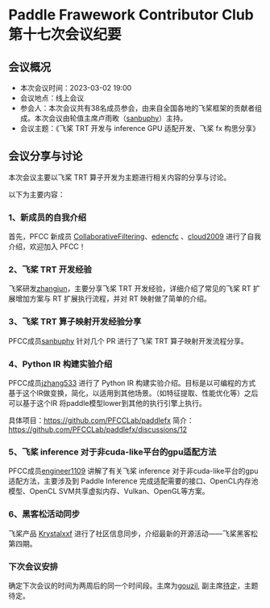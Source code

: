 # Paddle Frawework Contributor Club 第十七次会议纪要

## 会议概况

- 本次会议时间：2023-03-02 19:00
- 会议地点：线上会议
- 参会人：本次会议共有38名成员参会，由来自全国各地的飞桨框架的贡献者组成。本次会议由轮值主席卢雨畋（[sanbuphy](https://github.com/sanbuphy)）主持。
- 会议主题：《飞桨 TRT 开发与 inference GPU 适配开发、飞桨 fx 构思分享》


## 会议分享与讨论

本次会议主要以飞桨 TRT 算子开发为主题进行相关内容的分享与讨论。

以下为主要内容：

### 1、新成员的自我介绍
首先，PFCC 新成员 [CollaborativeFiltering](https://github.com/CollaborativeFiltering)、[edencfc](https://github.com/edencfc) 、[cloud2009](https://github.com/cloud2009) 进行了自我介绍，欢迎加入 PFCC！

### 2、飞桨 TRT 开发经验

飞桨研发[zhangjun](https://github.com/zhangjun)，主要分享飞桨 TRT 开发经验，详细介绍了常见的飞桨 RT 扩展增加方案与 RT 扩展执行流程，并对 RT 映射做了简单的介绍。

### 3、飞桨 TRT 算子映射开发经验分享

PFCC成员[sanbuphy](https://github.com/sanbuphy) 针对几个 PR 进行了飞桨 TRT 算子映射开发流程分享。

### 4、Python IR 构建实验介绍

PFCC成员[jzhang533](https://github.com/jzhang533) 进行了 Python IR 构建实验介绍。目标是以可编程的方式基于这个IR做变换，简化，以适用到其他场景。（如特征提取、性能优化等）之后可以基于这个IR 将paddle模型lower到其他的执行引擎上执行。

具体项目：https://github.com/PFCCLab/paddlefx
简介：https://github.com/PFCCLab/paddlefx/discussions/12

### 5、飞桨 inference 对于非cuda-like平台的gpu适配方法

PFCC成员[engineer1109](https://github.com/engineer1109) 讲解了有关飞桨 inference 对于非cuda-like平台的gpu适配方法，主要涉及到 Paddle Inference 完成适配需要的接口、OpenCL内存池模型、OpenCL SVM共享虚拟内存、Vulkan、OpenGL等方案。


### 6、黑客松活动同步

飞桨产品 [Krystalxxf](https://github.com/Krystalxxf) 进行了社区信息同步，介绍最新的开源活动——飞桨黑客松第四期。


### 下次会议安排

确定下次会议的时间为两周后的同一个时间段。主席为[gouzil](https://github.com/gouzil), 副主席[待定]()，主题待定。
